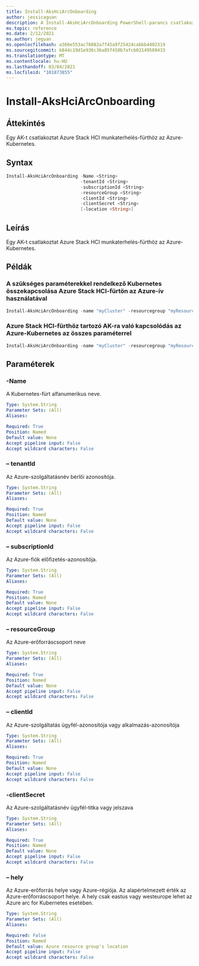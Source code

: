 ```yaml
---
title: Install-AksHciArcOnboarding
author: jessicaguan
description: A Install-AksHciArcOnboarding PowerShell-parancs csatlakoztat egy AK-t a Azure Stack HCI munkaterhelés-fürthöz az Azure arc for Kubernetes-hez.
ms.topic: reference
ms.date: 2/12/2021
ms.author: jeguan
ms.openlocfilehash: a366e553ac76882a7f45a9f25424cabbb4402319
ms.sourcegitcommit: b844c19d1e936c36a85f450b7afcb02149589433
ms.translationtype: MT
ms.contentlocale: hu-HU
ms.lasthandoff: 03/04/2021
ms.locfileid: "101873855"
---
```

# <a name="install-akshciarconboarding"></a>Install-AksHciArcOnboarding

## <a name="synopsis"></a>Áttekintés
Egy AK-t csatlakoztat Azure Stack HCI munkaterhelés-fürthöz az Azure-Kubernetes.

## <a name="syntax"></a>Syntax

```powershell
Install-AksHciArcOnboarding -Name <String> 
                            -tenantId <String>
                            -subscriptionId <String> 
                            -resourceGroup <String>
                            -clientId <String>
                            -clientSecret <String>
                            [-location <String>]
```

## <a name="description"></a>Leírás
Egy AK-t csatlakoztat Azure Stack HCI munkaterhelés-fürthöz az Azure-Kubernetes.

## <a name="examples"></a>Példák

### <a name="connect-an-aks-on-azure-stack-hci-cluster-to-azure-arc-for-kubernetes-with-required-parameters"></a>A szükséges paraméterekkel rendelkező Kubernetes összekapcsolása Azure Stack HCI-fürtön az Azure-ív használatával

```PowerShell
Install-AksHciArcOnboarding -name "myCluster" -resourcegroup "myResourceGroup" -subscriptionid "57ac26cf-a9f0-4908-b300-9a4e9a0fb205"  -clientid "22cc2695-54b9-49c1-9a73-2269592103d8" -clientsecret "09d3a928-b223-4dfe-80e8-fed13baa3b3d" -tenantid "72f988bf-86f1-41af-91ab-2d7cd011db47"
```

### <a name="connect-an-aks-on-azure-stack-hci-cluster-to-azure-arc-for-kubernetes-with-all-parameters"></a>Azure Stack HCI-fürthöz tartozó AK-ra való kapcsolódás az Azure-Kubernetes az összes paraméterrel

```PowerShell
Install-AksHciArcOnboarding -name "myCluster" -resourcegroup "myResourceGroup" -location "eastus" -subscriptionid "57ac26cf-a9f0-4908-b300-9a4e9a0fb205"  -clientid "22cc2695-54b9-49c1-9a73-2269592103d8" -clientsecret "09d3a928-b223-4dfe-80e8-fed13baa3b3d" -tenantid "72f988bf-86f1-41af-91ab-2d7cd011db47"
```

## <a name="parameters"></a>Paraméterek

### <a name="-name"></a>-Name
A Kubernetes-fürt alfanumerikus neve.

```yaml
Type: System.String
Parameter Sets: (All)
Aliases:

Required: True
Position: Named
Default value: None
Accept pipeline input: False
Accept wildcard characters: False
```

### <a name="-tenantid"></a>– tenantId
Az Azure-szolgáltatásnév bérlői azonosítója.

```yaml
Type: System.String
Parameter Sets: (All)
Aliases:

Required: True
Position: Named
Default value: None
Accept pipeline input: False
Accept wildcard characters: False
```

### <a name="-subscriptionid"></a>– subscriptionId
Az Azure-fiók előfizetés-azonosítója.

```yaml
Type: System.String
Parameter Sets: (All)
Aliases:

Required: True
Position: Named
Default value: None
Accept pipeline input: False
Accept wildcard characters: False
```

### <a name="-resourcegroup"></a>– resourceGroup
Az Azure-erőforráscsoport neve

```yaml
Type: System.String
Parameter Sets: (All)
Aliases:

Required: True
Position: Named
Default value: None
Accept pipeline input: False
Accept wildcard characters: False
```

### <a name="-clientid"></a>– clientId
Az Azure-szolgáltatás ügyfél-azonosítója vagy alkalmazás-azonosítója

```yaml
Type: System.String
Parameter Sets: (All)
Aliases:

Required: True
Position: Named
Default value: None
Accept pipeline input: False
Accept wildcard characters: False
```

### <a name="-clientsecret"></a>-clientSecret
Az Azure-szolgáltatásnév ügyfél-titka vagy jelszava

```yaml
Type: System.String
Parameter Sets: (All)
Aliases:

Required: True
Position: Named
Default value: None
Accept pipeline input: False
Accept wildcard characters: False
```

### <a name="-location"></a>– hely
Az Azure-erőforrás helye vagy Azure-régiója. Az alapértelmezett érték az Azure-erőforráscsoport helye. A hely csak eastus vagy westeurope lehet az Azure arc for Kubernetes esetében.

```yaml
Type: System.String
Parameter Sets: (All)
Aliases:

Required: False
Position: Named
Default value: Azure resource group's location
Accept pipeline input: False
Accept wildcard characters: False
```

